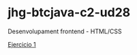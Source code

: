 # jhg-btcjava-c2-ud28
Desenvolupament frontend - HTML/CSS

<a href="https://github.com/JoanHurtadoKuin/jhg-btcjava-c5-ud28/tree/master/Ex01/index.html">Ejercicio 1</a>
